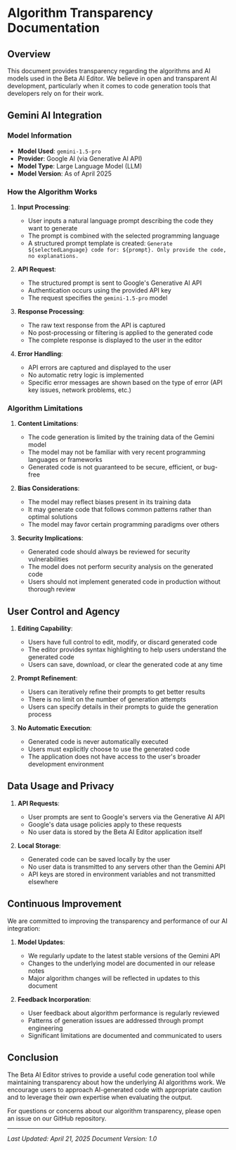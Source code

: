# Algorithm Transparency Documentation

## Overview

This document provides transparency regarding the algorithms and AI models used in the Beta AI Editor. We believe in open and transparent AI development, particularly when it comes to code generation tools that developers rely on for their work.

## Gemini AI Integration

### Model Information

- **Model Used**: `gemini-1.5-pro`
- **Provider**: Google AI (via Generative AI API)
- **Model Type**: Large Language Model (LLM)
- **Model Version**: As of April 2025

### How the Algorithm Works

1. **Input Processing**:
   - User inputs a natural language prompt describing the code they want to generate
   - The prompt is combined with the selected programming language
   - A structured prompt template is created: `Generate ${selectedLanguage} code for: ${prompt}. Only provide the code, no explanations.`

2. **API Request**:
   - The structured prompt is sent to Google's Generative AI API
   - Authentication occurs using the provided API key
   - The request specifies the `gemini-1.5-pro` model

3. **Response Processing**:
   - The raw text response from the API is captured
   - No post-processing or filtering is applied to the generated code
   - The complete response is displayed to the user in the editor

4. **Error Handling**:
   - API errors are captured and displayed to the user
   - No automatic retry logic is implemented
   - Specific error messages are shown based on the type of error (API key issues, network problems, etc.)

### Algorithm Limitations

1. **Content Limitations**:
   - The code generation is limited by the training data of the Gemini model
   - The model may not be familiar with very recent programming languages or frameworks
   - Generated code is not guaranteed to be secure, efficient, or bug-free

2. **Bias Considerations**:
   - The model may reflect biases present in its training data
   - It may generate code that follows common patterns rather than optimal solutions
   - The model may favor certain programming paradigms over others

3. **Security Implications**:
   - Generated code should always be reviewed for security vulnerabilities
   - The model does not perform security analysis on the generated code
   - Users should not implement generated code in production without thorough review

## User Control and Agency

1. **Editing Capability**:
   - Users have full control to edit, modify, or discard generated code
   - The editor provides syntax highlighting to help users understand the generated code
   - Users can save, download, or clear the generated code at any time

2. **Prompt Refinement**:
   - Users can iteratively refine their prompts to get better results
   - There is no limit on the number of generation attempts
   - Users can specify details in their prompts to guide the generation process

3. **No Automatic Execution**:
   - Generated code is never automatically executed
   - Users must explicitly choose to use the generated code
   - The application does not have access to the user's broader development environment

## Data Usage and Privacy

1. **API Requests**:
   - User prompts are sent to Google's servers via the Generative AI API
   - Google's data usage policies apply to these requests
   - No user data is stored by the Beta AI Editor application itself

2. **Local Storage**:
   - Generated code can be saved locally by the user
   - No user data is transmitted to any servers other than the Gemini API
   - API keys are stored in environment variables and not transmitted elsewhere

## Continuous Improvement

We are committed to improving the transparency and performance of our AI integration:

1. **Model Updates**:
   - We regularly update to the latest stable versions of the Gemini API
   - Changes to the underlying model are documented in our release notes
   - Major algorithm changes will be reflected in updates to this document

2. **Feedback Incorporation**:
   - User feedback about algorithm performance is regularly reviewed
   - Patterns of generation issues are addressed through prompt engineering
   - Significant limitations are documented and communicated to users

## Conclusion

The Beta AI Editor strives to provide a useful code generation tool while maintaining transparency about how the underlying AI algorithms work. We encourage users to approach AI-generated code with appropriate caution and to leverage their own expertise when evaluating the output.

For questions or concerns about our algorithm transparency, please open an issue on our GitHub repository.

---

*Last Updated: April 21, 2025*
*Document Version: 1.0*
